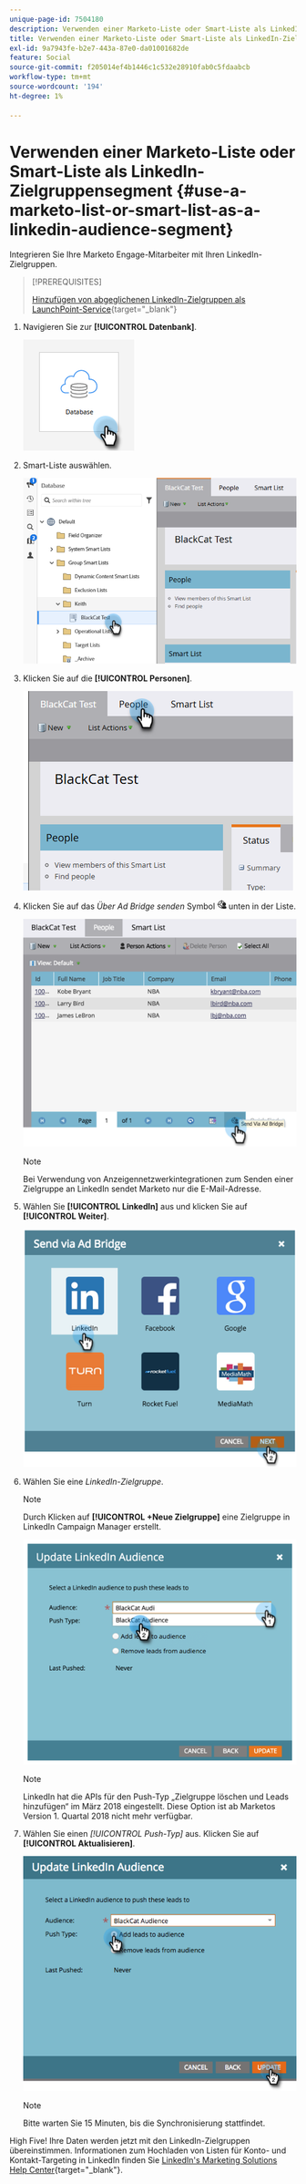 ```yaml
---
unique-page-id: 7504180
description: Verwenden einer Marketo-Liste oder Smart-Liste als LinkedIn-Zielgruppensegment - Marketo-Dokumente - Produktdokumentation
title: Verwenden einer Marketo-Liste oder Smart-Liste als LinkedIn-Zielgruppensegment
exl-id: 9a7943fe-b2e7-443a-87e0-da01001682de
feature: Social
source-git-commit: f205014ef4b1446c1c532e28910fab0c5fdaabcb
workflow-type: tm+mt
source-wordcount: '194'
ht-degree: 1%

---
```


# Verwenden einer Marketo-Liste oder Smart-Liste als LinkedIn-Zielgruppensegment {#use-a-marketo-list-or-smart-list-as-a-linkedin-audience-segment}

Integrieren Sie Ihre Marketo Engage-Mitarbeiter mit Ihren LinkedIn-Zielgruppen.

>[!PREREQUISITES]
>
>[Hinzufügen von abgeglichenen LinkedIn-Zielgruppen als LaunchPoint-Service](/help/marketo/product-docs/demand-generation/ad-network-integrations/add-linkedin-matched-audiences-as-a-launchpoint-service.md){target="_blank"}

1. Navigieren Sie zur **[!UICONTROL Datenbank]**.

   ![](assets/list-as-a-linkedin-audience-segment-1.png)

1. Smart-Liste auswählen.

   ![](assets/list-as-a-linkedin-audience-segment-2.png)

1. Klicken Sie auf die **[!UICONTROL Personen]**.

   ![](assets/list-as-a-linkedin-audience-segment-3.png)

1. Klicken Sie auf das _Über Ad Bridge senden_ Symbol ![—](assets/icon-ad-bridge.png) unten in der Liste.

   ![](assets/list-as-a-linkedin-audience-segment-4.png)

   >[!NOTE]
   >
   >Bei Verwendung von Anzeigennetzwerkintegrationen zum Senden einer Zielgruppe an LinkedIn sendet Marketo nur die E-Mail-Adresse.

1. Wählen Sie **[!UICONTROL LinkedIn]** aus und klicken Sie auf **[!UICONTROL Weiter]**.

   ![](assets/list-as-a-linkedin-audience-segment-5.png)

1. Wählen Sie eine _LinkedIn-Zielgruppe_.

   >[!NOTE]
   >
   >Durch Klicken auf **[!UICONTROL +Neue Zielgruppe]** eine Zielgruppe in LinkedIn Campaign Manager erstellt.

   ![](assets/list-as-a-linkedin-audience-segment-6.png)

   >[!NOTE]
   >
   >LinkedIn hat die APIs für den Push-Typ „Zielgruppe löschen und Leads hinzufügen“ im März 2018 eingestellt. Diese Option ist ab Marketos Version 1. Quartal 2018 nicht mehr verfügbar.

1. Wählen Sie einen _[!UICONTROL Push-Typ]_ aus. Klicken Sie auf **[!UICONTROL Aktualisieren]**.

   ![](assets/list-as-a-linkedin-audience-segment-7.png)

   >[!NOTE]
   >
   >Bitte warten Sie 15 Minuten, bis die Synchronisierung stattfindet.

High Five! Ihre Daten werden jetzt mit den LinkedIn-Zielgruppen übereinstimmen. Informationen zum Hochladen von Listen für Konto- und Kontakt-Targeting in LinkedIn finden Sie [LinkedIn&#39;s Marketing Solutions Help Center](https://www.linkedin.com/help/lms/answer/73938?query=ad%20segment){target="_blank"}.
